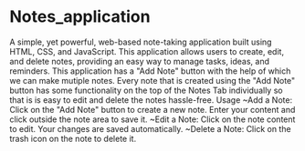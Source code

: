 # Notes_application
A simple, yet powerful, web-based note-taking application built using HTML, CSS, and JavaScript. This application allows users to create, edit, and delete notes, providing an easy way to manage tasks, ideas, and reminders.
This application has a "Add Note" button with the help of which we can make mutiple notes. 
Every note that is created using the "Add Note" button has some functionality on the top of the Notes Tab individually so that is is easy to edit and delete the notes hassle-free.
Usage
~Add a Note: Click on the "Add Note" button to create a new note. Enter your content and click outside the note area to save it.
~Edit a Note: Click on the note content to edit. Your changes are saved automatically.
~Delete a Note: Click on the trash icon on the note to delete it.

